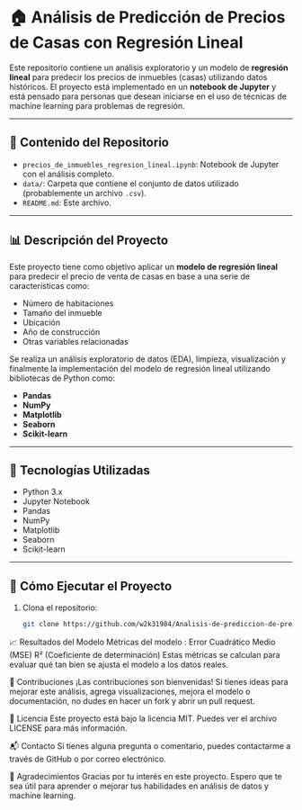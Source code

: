 # 🏠 Análisis de Predicción de Precios de Casas con Regresión Lineal

Este repositorio contiene un análisis exploratorio y un modelo de **regresión lineal** para predecir los precios de inmuebles (casas) utilizando datos históricos. El proyecto está implementado en un **notebook de Jupyter** y está pensado para personas que desean iniciarse en el uso de técnicas de machine learning para problemas de regresión.

---

## 📁 Contenido del Repositorio

- `precios_de_inmuebles_regresion_lineal.ipynb`: Notebook de Jupyter con el análisis completo.
- `data/`: Carpeta que contiene el conjunto de datos utilizado (probablemente un archivo `.csv`).
- `README.md`: Este archivo.

---

## 📊 Descripción del Proyecto

Este proyecto tiene como objetivo aplicar un **modelo de regresión lineal** para predecir el precio de venta de casas en base a una serie de características como:

- Número de habitaciones
- Tamaño del inmueble
- Ubicación
- Año de construcción
- Otras variables relacionadas

Se realiza un análisis exploratorio de datos (EDA), limpieza, visualización y finalmente la implementación del modelo de regresión lineal utilizando bibliotecas de Python como:

- **Pandas**
- **NumPy**
- **Matplotlib**
- **Seaborn**
- **Scikit-learn**

---

## 🧪 Tecnologías Utilizadas

- Python 3.x
- Jupyter Notebook
- Pandas
- NumPy
- Matplotlib
- Seaborn
- Scikit-learn

---

## 🚀 Cómo Ejecutar el Proyecto

1. Clona el repositorio:
   ```bash
   git clone https://github.com/w2k31984/Analisis-de-prediccion-de-precios-de-casas-con-regresion-lineal.git
📈 Resultados del Modelo
Métricas del modelo :
Error Cuadrático Medio (MSE)
R² (Coeficiente de determinación)
Estas métricas se calculan para evaluar qué tan bien se ajusta el modelo a los datos reales.

🤝 Contribuciones
¡Las contribuciones son bienvenidas! Si tienes ideas para mejorar este análisis, agrega visualizaciones, mejora el modelo o documentación, no dudes en hacer un fork y abrir un pull request.

📄 Licencia
Este proyecto está bajo la licencia MIT. Puedes ver el archivo LICENSE para más información.

📬 Contacto
Si tienes alguna pregunta o comentario, puedes contactarme a través de GitHub o por correo electrónico.

🙌 Agradecimientos
Gracias por tu interés en este proyecto. Espero que te sea útil para aprender o mejorar tus habilidades en análisis de datos y machine learning.
